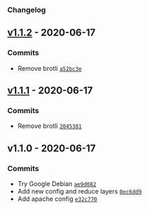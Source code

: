 ### Changelog

## [v1.1.2](https://github.com/igorgottschalg/php-environment/compare/v1.1.1...v1.1.2) - 2020-06-17

### Commits

- Remove brotli [`a52bc3e`](https://github.com/igorgottschalg/php-environment/commit/a52bc3ed150cf26f20fffb1b406d4747c34c0fd2)

## [v1.1.1](https://github.com/igorgottschalg/php-environment/compare/v1.1.0...v1.1.1) - 2020-06-17

### Commits

- Remove brotli [`2045381`](https://github.com/igorgottschalg/php-environment/commit/20453816103f7f9cc27da9f27290fd0522fdf3b3)

## v1.1.0 - 2020-06-17

### Commits

- Try Google Debian [`ae9d082`](https://github.com/igorgottschalg/php-environment/commit/ae9d08227ed16e852ad502daad437e1c3db6b40a)
- Add new config and reduce layers [`0ec6dd9`](https://github.com/igorgottschalg/php-environment/commit/0ec6dd9112945be35b4dab1b41d125a7c5ad4a52)
- Add apache config [`e32c770`](https://github.com/igorgottschalg/php-environment/commit/e32c770b9e1463e8d6bce2599c8a2dea5cd53315)
